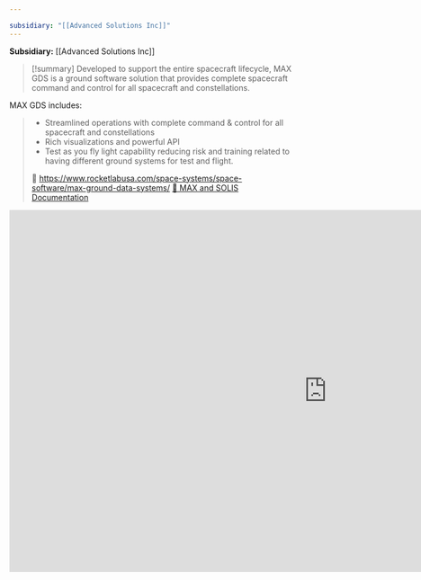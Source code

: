 ```yaml
---

subsidiary: "[[Advanced Solutions Inc]]"
---
```


**Subsidiary:** [[Advanced Solutions Inc]]

>[!summary]
Developed to support the entire spacecraft lifecycle, MAX GDS is a ground software solution that provides complete spacecraft command and control for all spacecraft and constellations.
>
MAX GDS includes:
>- Streamlined operations with complete command & control for all spacecraft and constellations
>- Rich visualizations and powerful API
>- Test as you fly light capability reducing risk and training related to having different ground systems for test and flight.
>
>🔗 https://www.rocketlabusa.com/space-systems/space-software/max-ground-data-systems/
[📄 MAX and SOLIS Documentation](https://max.rocketlabusa.com/docs#Welcome.md)

<iframe width="1128" height="644" src="https://www.youtube.com/embed/nGrje-znXSw" title="Introduction to MAX Ground Data System | ASI by Rocket Lab" frameborder="0" allow="accelerometer; autoplay; clipboard-write; encrypted-media; gyroscope; picture-in-picture; web-share" referrerpolicy="strict-origin-when-cross-origin" allowfullscreen></iframe>